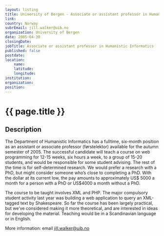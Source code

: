 ```yaml
---
layout: listing
title: University of Bergen - Associate or assistant professor in Humanistic Informatics
link:
country: Norway
subrEmail: jill.walker@uib.no
organization: University of Bergen 
date: 2005-04-30
closingDate: 
jobTitle: Associate or assistant professor in Humanistic Informatics
published: false
postdate:
location:
	name: 
	latitude: 
	longitude: 
institution: 
organization: 
position: 
--- 
```



# {{ page.title }}

## Description



<p>The Department of Humanistic Informatics has a fulltime, six-month position as an assistant or associate professor (førstelektor) available for the autumn semester of 2005. The successful candidate will teach a course on web programming for 12-15 weeks, six hours a week, to a group of 15-20 students, and would be responsible for some student advising. The rest of the time is for self-determined research. We would prefer a research with a PhD, but might consider someone who’s close to completing a PhD. With the dollar at its current low, the pay amounts to approximately US$ 5000 a month for a person with a PhD or US$4000 a month without a PhD.</p>

<p>The course to be taught involves XML and PHP. The major compulsory student activity last year was building a web application to query an XML-tagged text by Shakespeare. So far the course has been largely practical, but we’ve considered making it more theoretical, and are interested in ideas for developing the material. Teaching would be in a Scandinavian language or in English.</p>

More information: email jill.walker@uib.no
